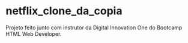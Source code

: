 # netflix_clone_da_copia
Projeto feito junto com instrutor da Digital Innovation One do Bootcamp HTML Web Developer.
